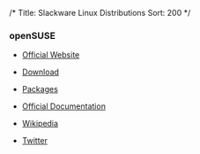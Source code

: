 /*
Title: Slackware Linux Distributions
Sort: 200
*/

### openSUSE

* [Official Website](https://www.opensuse.org/)

* [Download](https://software.opensuse.org/)

* [Packages](https://software.opensuse.org/find)

* [Official Documentation](https://doc.opensuse.org/)

* [Wikipedia](https://en.wikipedia.org/wiki/OpenSUSE)

* [Twitter](https://twitter.com/openSUSE)

